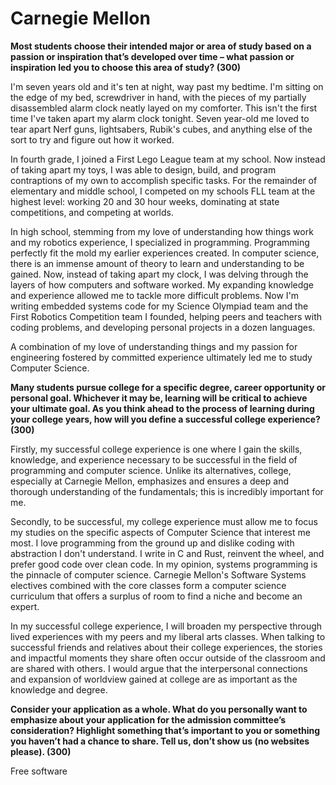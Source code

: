 # Carnegie Mellon

**Most students choose their intended major or area of study based on a passion
or inspiration that’s developed over time – what passion or inspiration led you
to choose this area of study? (300)**

I'm seven years old and it's ten at night, way past my bedtime. I'm sitting on
the edge of my bed, screwdriver in hand, with the pieces of my partially
disassembled alarm clock neatly layed on my comforter. This isn't the first
time I've taken apart my alarm clock tonight. Seven year-old me loved to tear
apart Nerf guns, lightsabers, Rubik's cubes, and anything else of the sort
to try and figure out how it worked.

In fourth grade, I joined a First Lego League team at my school. Now instead of
taking apart my toys, I was able to design, build, and program contraptions of
my own to accomplish specific tasks. For the remainder of elementary and middle
school, I competed on my schools FLL team at the highest level: working 20 and
30 hour weeks, dominating at state competitions, and competing at worlds.

In high school, stemming from my love of understanding how things work and my
robotics experience, I specialized in programming. Programming perfectly fit
the mold my earlier experiences created. In computer science, there is an
immense amount of theory to learn and understanding to be gained. Now, instead
of taking apart my clock, I was delving through the layers of how computers and
software worked. My expanding knowledge and experience allowed me to tackle more
difficult problems. Now I'm writing embedded systems code for my Science
Olympiad team and the First Robotics Competition team I founded, helping peers
and teachers with coding problems, and developing personal projects in a dozen
languages.

A combination of my love of understanding things and my passion for engineering
fostered by committed experience ultimately led me to study Computer Science.

**Many students pursue college for a specific degree, career opportunity or
personal goal. Whichever it may be, learning will be critical to achieve your
ultimate goal. As you think ahead to the process of learning during your
college years, how will you define a successful college experience? (300)**

Firstly, my successful college experience is one where I gain the skills,
knowledge, and experience necessary to be successful in the field of
programming and computer science. Unlike its alternatives, college, especially
at Carnegie Mellon, emphasizes and ensures a deep and thorough understanding of
the fundamentals; this is incredibly important for me. 

Secondly, to be successful, my college experience must allow me to focus my
studies on the specific aspects of Computer Science that interest me most. I
love programming from the ground up and dislike coding with abstraction I don't
understand. I write in C and Rust, reinvent the wheel, and prefer good code
over clean code. In my opinion, systems programming is the pinnacle of computer
science. Carnegie Mellon's Software Systems electives combined with the core
classes form a computer science curriculum that offers a surplus of room to
find a niche and become an expert.

In my successful college experience, I will broaden my perspective through
lived experiences with my peers and my liberal arts classes. When talking to
successful friends and relatives about their college experiences, the stories
and impactful moments they share often occur outside of the classroom and are
shared with others. I would argue that the interpersonal connections and
expansion of worldview gained at college are as important as the knowledge and
degree.

**Consider your application as a whole. What do you personally want to
emphasize about your application for the admission committee’s consideration?
Highlight something that’s important to you or something you haven’t had a
chance to share. Tell us, don’t show us (no websites please). (300)**

Free software

